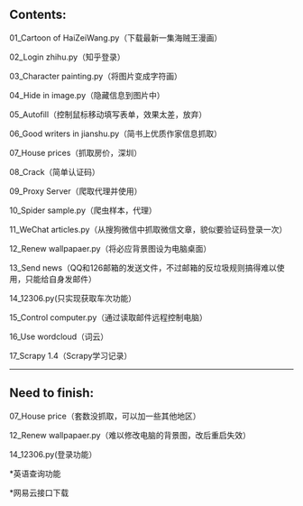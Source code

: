 ﻿﻿Contents:
-
01_Cartoon of HaiZeiWang.py（下载最新一集海贼王漫画）

02_Login zhihu.py（知乎登录）

03_Character painting.py（将图片变成字符画）

04_Hide in image.py（隐藏信息到图片中）

05_Autofill（控制鼠标移动填写表单，效果太差，放弃）

06_Good writers in jianshu.py（简书上优质作家信息抓取）

07_House prices（抓取房价，深圳）

08_Crack（简单认证码）

09_Proxy Server（爬取代理并使用）

10_Spider sample.py（爬虫样本，代理）

11_WeChat articles.py（从搜狗微信中抓取微信文章，貌似要验证码登录一次）

12_Renew wallpapaer.py（将必应背景图设为电脑桌面）

13_Send news（QQ和126邮箱的发送文件，不过邮箱的反垃圾规则搞得难以使用，只能给自身发邮件）

14_12306.py(只实现获取车次功能）

15_Control computer.py（通过读取邮件远程控制电脑）

16_Use wordcloud（词云）

17_Scrapy 1.4（Scrapy学习记录）

------------------------------------------
Need to finish:
-


07_House price（套数没抓取，可以加一些其他地区）

12_Renew wallpapaer.py（难以修改电脑的背景图，改后重启失效）

14_12306.py(登录功能）

*英语查询功能

*网易云接口下载


